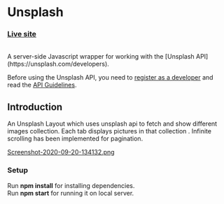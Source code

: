 # Unsplash 

### [Live site](https://unsplash-d66f2.firebaseapp.com/)
<br/>
A server-side Javascript wrapper for working with the [Unsplash API](https://unsplash.com/developers).

Before using the Unsplash API, you need to [register as a developer](https://unsplash.com/developers) and read the [API Guidelines](https://help.unsplash.com/api-guidelines/unsplash-api-guidelines).

## Introduction

An Unsplash Layout which uses unsplash api to fetch and show different images collection.
Each tab displays pictures in that collection .
Infinite scrolling has been implemented for pagination.

[Screenshot-2020-09-20-134132.png](https://postimg.cc/pmXKZVTX)



### Setup

Run **npm install** for installing dependencies.<br/>
Run **npm start** for running it on local server.

